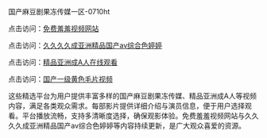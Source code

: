 国产麻豆剧果冻传媒一区-0710ht

点击访问：<a href="https://heiliaoow5kzm.pages.dev">免费羞羞视频网站</a>

点击访问：<a href="https://heiliao2dmwwy.pages.dev">久久久久成亚洲精品国产av综合色婷婷</a>

点击访问：<a href="https://heiliaoll4qsx.pages.dev">精品亚洲成A人在线观看</a>

点击访问：<a href="https://heiliaoe8ajia.pages.dev">国产一级黄色毛片视频</a>

这些精选平台为用户提供丰富多样的国产麻豆剧果冻传媒、精品亚洲成A人等视频内容，满足各类观众需求。每部影片提供详细介绍与演员信息，便于用户选择观看。平台播放流畅，支持多清晰度选择，确保观影体验。免费羞羞视频网站与久久久久成亚洲精品国产av综合色婷婷等内容持续更新，是广大观众喜爱的资源。

<span style="display:none;">[Canonical link](https://github.com/met20250710/met10 ）</span>
